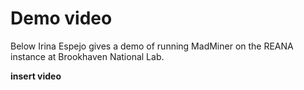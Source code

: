 # Demo video

Below Irina Espejo gives a demo of running MadMiner on the REANA instance at Brookhaven National Lab.

**insert video**